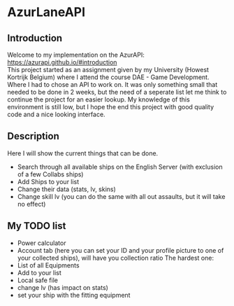 # AzurLaneAPI
## Introduction
Welcome to my implementation on the AzurAPI: https://azurapi.github.io/#introduction  
This project started as an assignment given by my University (Howest Kortrijk Belgium) where I attend the course DAE - Game Development. Where I had to chose an API to work on. It was only something small that needed to be done in 2 weeks, but the need of a seperate list let me think to continue the project for an easier lookup.
My knowledge of this environment is still low, but I hope the end this project with good quality code and a nice looking interface.  

## Description
Here I will show the current things that can be done.
- Search through all available ships on the English Server (with exclusion of a few Collabs ships)
- Add Ships to your list
- Change their data (stats, lv, skins)
- Change skill lv (you can do the same with all out assaults, but it will take no effect)

## My TODO list
- Power calculator
- Account tab (here you can set your ID and your profile picture to one of your collected ships), will have you collection ratio
The hardest one:
- List of all Equipments
- Add to your list
- Local safe file
- change lv (has impact on stats)
- set your ship with the fitting equipment


